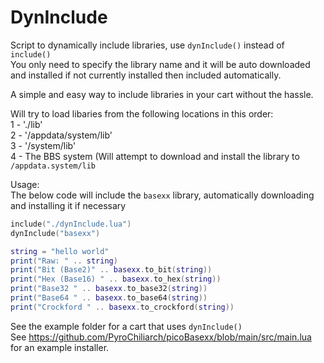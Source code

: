 DynInclude
==========

Script to dynamically include libraries, use `dynInclude()` instead of `include()`<br>
You only need to specify the library name and it will be auto downloaded and installed if not currently installed then included automatically.

A simple and easy way to include libraries in your cart without the hassle.

Will try to load libaries from the following locations in this order:<br>
1 - './lib'<br>
2 - '/appdata/system/lib'<br>
3 - '/system/lib'<br>
4 - The BBS system (Will attempt to download and install the library to `/appdata.system/lib`<br>

Usage:<br>
The below code will include the `basexx` library, automatically downloading and installing it if necessary

```lua
include("./dynInclude.lua")
dynInclude("basexx")

string = "hello world"
print("Raw: " .. string)
print("Bit (Base2)" .. basexx.to_bit(string))
print("Hex (Base16) " .. basexx.to_hex(string))
print("Base32 " .. basexx.to_base32(string))
print("Base64 " .. basexx.to_base64(string))
print("Crockford " .. basexx.to_crockford(string))
```

See the example folder for a cart that uses `dynInclude()`<br>
See https://github.com/PyroChiliarch/picoBasexx/blob/main/src/main.lua for an example installer.
